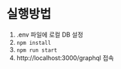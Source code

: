 # 실행방법

1. .env 파일에 로컬 DB 설정
2. `npm install`
3. `npm run start`
4. http://localhost:3000/graphql 접속

